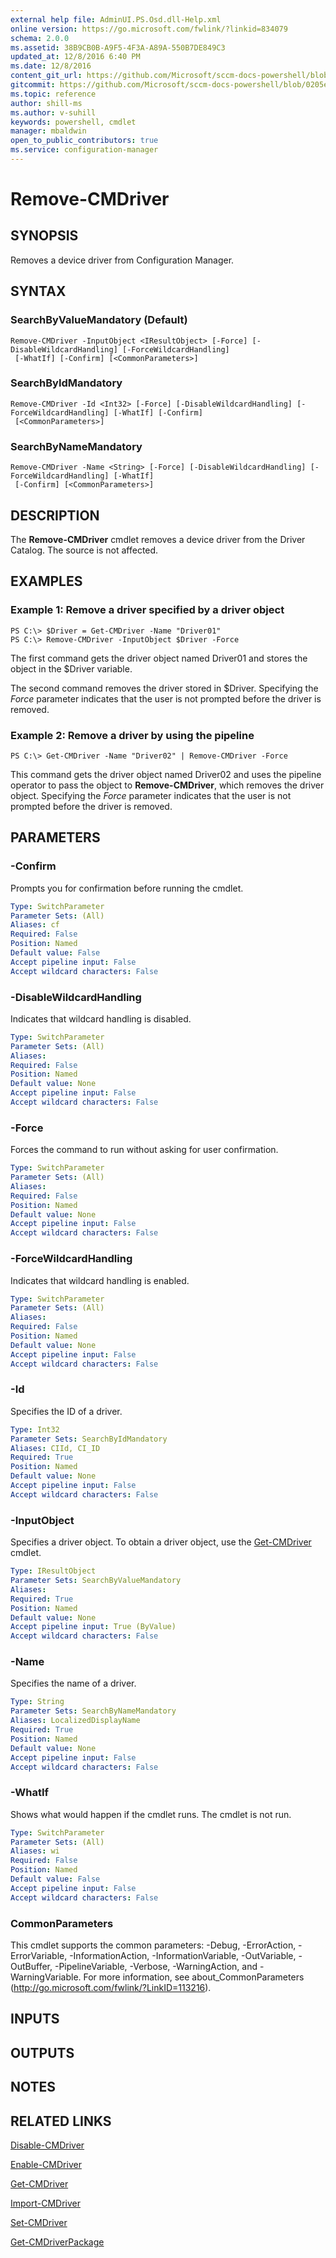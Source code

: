 ```yaml
---
external help file: AdminUI.PS.Osd.dll-Help.xml
online version: https://go.microsoft.com/fwlink/?linkid=834079
schema: 2.0.0
ms.assetid: 38B9CB0B-A9F5-4F3A-A89A-550B7DE849C3
updated_at: 12/8/2016 6:40 PM
ms.date: 12/8/2016
content_git_url: https://github.com/Microsoft/sccm-docs-powershell/blob/live/sccm-cmdlets/ConfigurationManager/vlatest/Remove-CMDriver.md
gitcommit: https://github.com/Microsoft/sccm-docs-powershell/blob/0205e569abecf1b4e1b2b342947b87a3691b29a5/sccm-cmdlets/ConfigurationManager/vlatest/Remove-CMDriver.md
ms.topic: reference
author: shill-ms
ms.author: v-suhill
keywords: powershell, cmdlet
manager: mbaldwin
open_to_public_contributors: true
ms.service: configuration-manager
---
```


# Remove-CMDriver

## SYNOPSIS
Removes a device driver from Configuration Manager.

## SYNTAX

### SearchByValueMandatory (Default)
```
Remove-CMDriver -InputObject <IResultObject> [-Force] [-DisableWildcardHandling] [-ForceWildcardHandling]
 [-WhatIf] [-Confirm] [<CommonParameters>]
```

### SearchByIdMandatory
```
Remove-CMDriver -Id <Int32> [-Force] [-DisableWildcardHandling] [-ForceWildcardHandling] [-WhatIf] [-Confirm]
 [<CommonParameters>]
```

### SearchByNameMandatory
```
Remove-CMDriver -Name <String> [-Force] [-DisableWildcardHandling] [-ForceWildcardHandling] [-WhatIf]
 [-Confirm] [<CommonParameters>]
```

## DESCRIPTION
The **Remove-CMDriver** cmdlet removes a device driver from the Driver Catalog.
The source is not affected.

## EXAMPLES

### Example 1: Remove a driver specified by a driver object
```
PS C:\> $Driver = Get-CMDriver -Name "Driver01"
PS C:\> Remove-CMDriver -InputObject $Driver -Force
```

The first command gets the driver object named Driver01 and stores the object in the $Driver variable.

The second command removes the driver stored in $Driver.
Specifying the *Force* parameter indicates that the user is not prompted before the driver is removed.

### Example 2: Remove a driver by using the pipeline
```
PS C:\> Get-CMDriver -Name "Driver02" | Remove-CMDriver -Force
```

This command gets the driver object named Driver02 and uses the pipeline operator to pass the object to **Remove-CMDriver**, which removes the driver object.
Specifying the *Force* parameter indicates that the user is not prompted before the driver is removed.

## PARAMETERS

### -Confirm
Prompts you for confirmation before running the cmdlet.

```yaml
Type: SwitchParameter
Parameter Sets: (All)
Aliases: cf
Required: False
Position: Named
Default value: False
Accept pipeline input: False
Accept wildcard characters: False
```

### -DisableWildcardHandling
Indicates that wildcard handling is disabled.

```yaml
Type: SwitchParameter
Parameter Sets: (All)
Aliases: 
Required: False
Position: Named
Default value: None
Accept pipeline input: False
Accept wildcard characters: False
```

### -Force
Forces the command to run without asking for user confirmation.

```yaml
Type: SwitchParameter
Parameter Sets: (All)
Aliases: 
Required: False
Position: Named
Default value: None
Accept pipeline input: False
Accept wildcard characters: False
```

### -ForceWildcardHandling
Indicates that wildcard handling is enabled.

```yaml
Type: SwitchParameter
Parameter Sets: (All)
Aliases: 
Required: False
Position: Named
Default value: None
Accept pipeline input: False
Accept wildcard characters: False
```

### -Id
Specifies the ID of a driver.

```yaml
Type: Int32
Parameter Sets: SearchByIdMandatory
Aliases: CIId, CI_ID
Required: True
Position: Named
Default value: None
Accept pipeline input: False
Accept wildcard characters: False
```

### -InputObject
Specifies a driver object.
To obtain a driver object, use the [Get-CMDriver](./Get-CMDriver.md) cmdlet.

```yaml
Type: IResultObject
Parameter Sets: SearchByValueMandatory
Aliases: 
Required: True
Position: Named
Default value: None
Accept pipeline input: True (ByValue)
Accept wildcard characters: False
```

### -Name
Specifies the name of a driver.

```yaml
Type: String
Parameter Sets: SearchByNameMandatory
Aliases: LocalizedDisplayName
Required: True
Position: Named
Default value: None
Accept pipeline input: False
Accept wildcard characters: False
```

### -WhatIf
Shows what would happen if the cmdlet runs.
The cmdlet is not run.

```yaml
Type: SwitchParameter
Parameter Sets: (All)
Aliases: wi
Required: False
Position: Named
Default value: False
Accept pipeline input: False
Accept wildcard characters: False
```

### CommonParameters
This cmdlet supports the common parameters: -Debug, -ErrorAction, -ErrorVariable, -InformationAction, -InformationVariable, -OutVariable, -OutBuffer, -PipelineVariable, -Verbose, -WarningAction, and -WarningVariable. For more information, see about_CommonParameters (http://go.microsoft.com/fwlink/?LinkID=113216).

## INPUTS

## OUTPUTS

## NOTES

## RELATED LINKS

[Disable-CMDriver](xref:ConfigurationManager/vlatest/Disable-CMDriver.md)

[Enable-CMDriver](xref:ConfigurationManager/vlatest/Enable-CMDriver.md)

[Get-CMDriver](xref:ConfigurationManager/vlatest/Get-CMDriver.md)

[Import-CMDriver](xref:ConfigurationManager/vlatest/Import-CMDriver.md)

[Set-CMDriver](xref:ConfigurationManager/vlatest/Set-CMDriver.md)

[Get-CMDriverPackage](xref:ConfigurationManager/vlatest/Get-CMDriverPackage.md)


